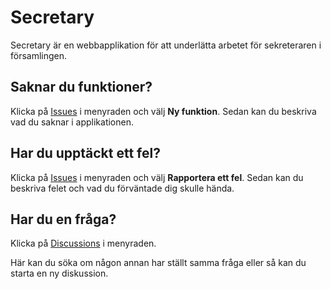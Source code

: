# Secretary

Secretary är en webbapplikation för att underlätta arbetet för sekreteraren i församlingen.

## Saknar du funktioner?
Klicka på [Issues](https://github.com/bjorkgard/public-secretary/issues) i menyraden och välj **Ny funktion**. Sedan kan du beskriva vad du saknar i applikationen.

## Har du upptäckt ett fel?
Klicka på [Issues](https://github.com/bjorkgard/public-secretary/issues) i menyraden och välj **Rapportera ett fel**. Sedan kan du beskriva felet och vad du förväntade dig skulle hända.

## Har du en fråga?
Klicka på [Discussions](https://github.com/bjorkgard/public-secretary/discussions) i menyraden.

Här kan du söka om någon annan har ställt samma fråga eller så kan du starta en ny diskussion.
